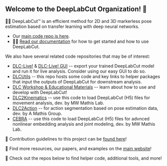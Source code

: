 ## Welcome to the DeepLabCut Organization!  👋

🙋‍♀️ DeepLabCut™ is an efficient method for 2D and 3D markerless pose estimation based on transfer learning with deep neural networks. 
- Our [main code repo is here](https://github.com/DeepLabCut/DeepLabCut).
- 👩‍💻 [Read our documentation](https://deeplabcut.github.io/DeepLabCut/docs/intro.html) for how to get started and how to use DeepLabCut.

We also have several related code repositories that may be of interest:
 
 - [DLC-Live!](https://github.com/DeepLabCut/DeepLabCut-live) & [DLC-Live! GUI](https://github.com/DeepLabCut/DeepLabCut-live-GUI) -- export your trained DeepLabCut model and run it for live analysis. Consider using our easy GUI to do so.
 - [DLCUtils](https://github.com/DeepLabCut/DLCutils) -- this repo hosts some code and key links to helper packages that input the outputs of DeepLabCut for downstream analysis. 
 - [DLC Workshop & Educational Materials](https://github.com/DeepLabCut/DeepLabCut-Workshop-Materials) -- learn about how to use and develop with DeepLabCut!
 - [DLC2Kinematics](https://github.com/AdaptiveMotorControlLab/DLC2Kinematics) -- use this code to load DeepLabCut (H5) files for movement analysis, dev. by MW Mathis Lab.
 - [DLC2Action](https://github.com/amathislab/DLC2action) -- for action segmentation based on pose estimation data, dev. by A Mathis Group.
 - [CEBRA](https://github.com/AdaptiveMotorControlLab/CEBRA) -- use this code to load DeepLabCut (H5) files for advnced nonlinear embedding analysis and joint modeling, dev. by MW Mathis Lab.


🌈 Contribution guidelines to this project can be [found here](https://github.com/DeepLabCut/DeepLabCut/blob/master/CONTRIBUTING.md)!

🍿 Find more resources, our papers, and examples on the [main website](http://www.mackenziemathislab.org/deeplabcut)!

🧙 Check out the repos below to find helper code, additional tools, and more! 
